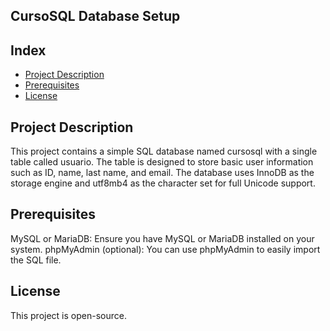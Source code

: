 ## CursoSQL Database Setup
## Index
- [Project Description](#project-description)
- [Prerequisites](#prerequisites)
- [License](#license)



## Project Description
This project contains a simple SQL database named cursosql with a single table called usuario. The table is designed to store basic user information such as ID, name, last name, and email.
The database uses InnoDB as the storage engine and utf8mb4 as the character set for full Unicode support.

## Prerequisites
MySQL or MariaDB: Ensure you have MySQL or MariaDB installed on your system.
phpMyAdmin (optional): You can use phpMyAdmin to easily import the SQL file.

## License
This project is open-source.
